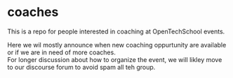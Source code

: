 # coaches

This is a repo for people interested in coaching at OpenTechSchool events. 

Here we wil mostly announce when new coaching oppurtunity are available or if we are in need of more coaches.<br/>
For longer discussion about how to organize the event, we will likley move to our discourse forum to avoid spam all teh group.

 

